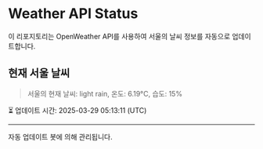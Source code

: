 
# Weather API Status

이 리포지토리는 OpenWeather API를 사용하여 서울의 날씨 정보를 자동으로 업데이트합니다.

## 현재 서울 날씨
> 서울의 현재 날씨: light rain, 온도: 6.19°C, 습도: 15%

⏳ 업데이트 시간: 2025-03-29 05:13:11 (UTC)

---
자동 업데이트 봇에 의해 관리됩니다.
